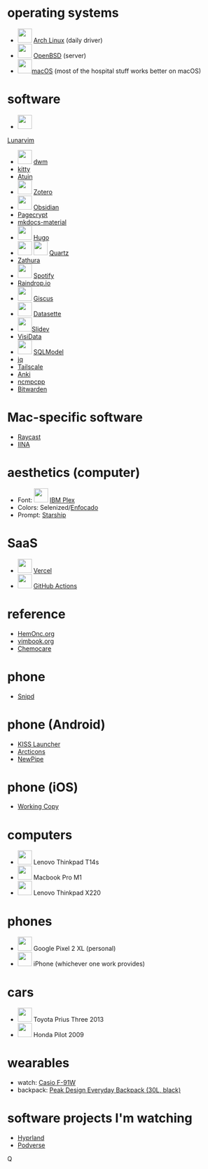 
# operating systems

- <img height="32" width="32" src="https://unpkg.com/simple-icons@v7/icons/archlinux.svg" /> [Arch Linux](https://wiki.archlinux.org/title/Arch_Linux) (daily driver)
- <img height="32" width="32" src="https://unpkg.com/simple-icons@v7/icons/openbsd.svg" /> [OpenBSD](https://www.openbsd.org/) (server)
- <img height="32" width="32" src="https://unpkg.com/simple-icons@v7/icons/macos.svg" />[macOS](https://www.apple.com/macos/) (most of the hospital stuff works better on macOS)


# software

- <img height="32" width="32" src="https://unpkg.com/simple-icons@v7/icons/neovim.svg" />
 [Lunarvim](https://www.lunarvim.org/) 
- <img height="32" width="32" src="https://unpkg.com/simple-icons@v7/icons/dwm.svg" /> [dwm](https://dwm.suckless.org/)
- [kitty](https://sw.kovidgoyal.net/kitty/)
- [Atuin](https://github.com/ellie/atuin)
- <img height="32" width="32" src="https://unpkg.com/simple-icons@v7/icons/zotero.svg" /> [Zotero](https://www.zotero.org/)
- <img height="32" width="32" src="https://unpkg.com/simple-icons@v7/icons/obsidian.svg" /> [Obsidian](https://obsidian.md/)
- [Pagecrypt](https://github.com/Greenheart/pagecrypt)
- [mkdocs-material](https://squidfunk.github.io/mkdocs-material/)
- <img height="32" width="32" src="https://unpkg.com/simple-icons@v7/icons/hugo.svg" /> [Hugo](https://gohugo.io/)
- <img height="32" width="32" src="https://unpkg.com/simple-icons@v7/icons/hugo.svg" /> <img height="32" width="32" src="https://unpkg.com/simple-icons@v7/icons/obsidian.svg" /> [Quartz](https://github.com/jackyzha0/quartz)
- [Zathura](https://pwmt.org/projects/zathura/)
- <img height="32" width="32" src="https://unpkg.com/simple-icons@v7/icons/spotify.svg" /> [Spotify](https://open.spotify.com/)
- [Raindrop.io](https://raindrop.io/)
- <img height="32" width="32" src="https://unpkg.com/simple-icons@v7/icons/github.svg" /> [Giscus](https://github.com/giscus/giscus)
- <img height="32" width="32" src="https://unpkg.com/simple-icons@v7/icons/sqlite.svg" /> [Datasette](https://datasette.io/)
- <img height="32" width="32" src="https://unpkg.com/simple-icons@v7/icons/vuedotjs.svg" />[Slidev](https://github.com/slidevjs/slidev)
- [VisiData](https://github.com/saulpw/visidata)
- <img height="32" width="32" src="https://unpkg.com/simple-icons@v7/icons/postgresql.svg" /> [SQLModel](https://github.com/tiangolo/sqlmodel)
- [jq](https://github.com/stedolan/jq)
- [Tailscale](https://tailscale.com/)
- [Anki](https://apps.ankiweb.net/)
- [ncmpcpp](https://github.com/ncmpcpp/ncmpcpp)
- [Bitwarden](https://bitwarden.com/)


# Mac-specific software

- [Raycast](https://www.raycast.com/)
- [IINA](https://iina.io/)


# aesthetics (computer)

- Font: <img height="32" width="32" src="https://unpkg.com/simple-icons@v7/icons/ibm.svg" /> [IBM Plex](https://www.ibm.com/plex/)
- Colors: Selenized/[Enfocado](https://github.com/wuelnerdotexe/vim-enfocado)
- Prompt: [Starship](https://starship.rs/)


# SaaS

- <img height="32" width="32" src="https://unpkg.com/simple-icons@v7/icons/vercel.svg" /> [Vercel](https://vercel.com/)
- <img height="32" width="32" src="https://unpkg.com/simple-icons@v7/icons/github.svg" /> [GitHub Actions](https://github.com/features/actions)


# reference

- [HemOnc.org](https://hemonc.org/wiki/Main_Page)
- [vimbook.org](https://www.vimbook.org/)
- [Chemocare](https://chemocare.com/)


# phone

- [Snipd](https://www.snipd.com/)


# phone (Android)

- [KISS Launcher](https://kisslauncher.com/)
- [Arcticons](https://github.com/Donnnno/Arcticons)
- [NewPipe](https://newpipe.net/)


# phone (iOS)

- [Working Copy]()


# computers

- <img height="32" width="32" src="https://unpkg.com/simple-icons@v7/icons/lenovo.svg" /> Lenovo Thinkpad T14s
- <img height="32" width="32" src="https://unpkg.com/simple-icons@v7/icons/apple.svg" /> Macbook Pro M1
- <img height="32" width="32" src="https://unpkg.com/simple-icons@v7/icons/lenovo.svg" /> Lenovo Thinkpad X220


# phones

- <img height="32" width="32" src="https://unpkg.com/simple-icons@v7/icons/google.svg" /> Google Pixel 2 XL (personal)
- <img height="32" width="32" src="https://unpkg.com/simple-icons@v7/icons/apple.svg" /> iPhone (whichever one work provides)


# cars

- <img height="32" width="32" src="https://unpkg.com/simple-icons@v7/icons/toyota.svg" /> Toyota Prius Three 2013
- <img height="32" width="32" src="https://unpkg.com/simple-icons@v7/icons/honda.svg" /> Honda Pilot 2009


# wearables

- watch: [Casio F-91W](https://www.casio.com/us/watches/casio/product.F-91W-1/)
- backpack: [Peak Design Everyday Backpack (30L, black)](https://www.peakdesign.com/collections/all-bags/products/everyday-backpack)


# software projects I'm watching

- [Hyprland](https://github.com/hyprwm/Hyprland)
- [Podverse](https://podverse.fm/)



<script src="https://code.iconify.design/iconify-icon/1.0.1/iconify-icon.min.js"></script>


Q<iconify-icon icon="logos:neovim"></iconify-icon>
